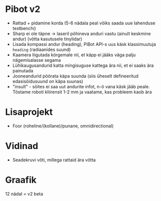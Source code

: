 # Pibot v2
* Rattad + pidamine korda (5-6 nädala peal võiks saada uue lahenduse testbenchi)
* Sharp ei ole täpne -> laseril põhineva anduri vastu (ainult keskmine andur) (võtta kasutusele tinylidar)
* Lisada kompassi andur (heading), PiBot API-s uus käsk klassimuutuja `heading` (radiaanides suund)
* Kaamera liigutada kõrgemale nii, et käpp ei jääks väga palju nägemisalasse segama
* Lühikaugusandurid katta mingisuguse kattega ära nii, et ei saaks ära painutada
* Jooneandurid pöörata käpa suunda (siis üheselt defineeritud edasisõidusuund on käpa suunas)
* "insult" - sõites ei saa uut andurite infot, n-ö vana käsk jääb peale. Tõstame roboti kliirensit 1-2 mm ja vaatame, kas probleem kaob ära

# Lisaprojekt
* Foor (roheline/(kollane)/punane, omnidirectional)

# Vidinad
* Seadekruvi võti, millega rattaid ära võtta

# Graafik
12 nädal = v2 beta
